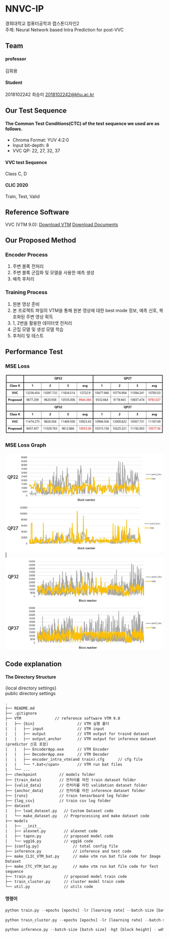 # NNVC-IP
경희대학교 컴퓨터공학과 캡스톤디자인2    
주제: Neural Network based Intra Prediction for post-VVC

Team
-------------
#### professor
김휘용

#### Student 
2018102242	최승미	<2018102242@khu.ac.kr>    

Our Test Sequence
-------------
#### The Common Test Conditions(CTC) of the test sequence we used are as follows.
- Chroma Format: YUV 4:2:0
- Input bit-depth: 8
- VVC QP: 22, 27, 32, 37

#### VVC test Sequence
Class C, D

#### CLIC 2020
Train, Test, Valid

Reference Software
-------------
VVC (VTM 9.0):
[Download VTM](https://vcgit.hhi.fraunhofer.de/jvet/VVCSoftware_VTM/-/tags)
[Download Documents](https://jvet.hhi.fraunhofer.de/)

Our Proposed Method
-------------
### Encoder Process
1. 주변 블록 전처리
2. 주변 블록 군집화 및 모델을 사용한 예측 생성
3. 예측 후처리

### Training Process
1. 원본 영상 준비
2. 본 프로젝트 파일의 VTM을 통해 원본 영상에 대한 best mode 정보, 예측 신호, 복호화된 주변 영상 획득
3. 1, 2번을 활용한 데이터셋 전처리
4. 군집 모델 및 생성 모델 학습
5. 후처리 및 테스트

Performance Test
-------------
### MSE Loss
![mse_loss](./readme_images/mse_loss.JPG)    
### MSE Loss Graph
![graph1](./readme_images/graph1.png)  |  ![graph2](./readme_images/graph2.png)    

Code explanation
-------------
#### The Directory Structure
{local directory settings}    
public directory settings   
```
.
├── README.md
├── .gitignore
├── VTM               // reference software VTM 9.0
|   ├── {bin}                   // VTM 실행 폴더
|   |   ├── input               // VTM input
|   |   ├── output              // VTM output for traind dataset
|   |   ├── output_anchor       // VTM output for inference dataset (predictor 신호 포함)
|   |   ├── EncoderApp.exe      // VTM Encoder
|   |   ├── DecoderApp.exe      // VTM Decoder
|   |   ├── encoder_intra_vtm(and train).cfg      // cfg file
|   |   └── *.bat</span>        // VTM run bat files
|   └── ...
├── checkpoint          // models folder
├── {train_data}        // 전처리를 마친 train dataset folder
├── {valid_data}        // 전처리를 마친 validation dataset folder
├── {anchor_data}       // 전처리를 마친 inference dataset folder
├── {runs}              // train tensorboard log folder
├── {log_csv}           // train csv log folder
├── dataset
|   ├── load_dataset.py   // Custom Dataset code
|   └── make_dataset.py   // Preprocessing and make dataset code
├── models
|   ├── __init__
|   ├── alexnet.py        // alexnet code
|   ├── tapnn.py          // proposed model code
|   └── vgg16.py          // vgg16 code
├── {config.py}               // total config file
├── inference.py              // inference and test code
├── make_CLIC_VTM_bat.py      // make vtm run bat file code for Image Dataset
├── make_CTC_VTM_bat.py       // make vtm run bat file code for Test sequence 
├── train.py              // proposed model train code
├── train_cluster.py      // cluster model train code
└── util.py               // utils code   
```

#### 명령어
```python
python train.py --epochs [epochs] -lr [learning rate] --batch-size [batch size] -hgt [block height] - wdt [block width] -q [quality] --clusterk [index of cluster] --cuda --save    
```
```python
python train_cluster.py --epochs [epochs] -lr [learning rate] --batch-size [batch size] -hgt [block height] - wdt [block width] -q [quality] --cuda --save     
```
```python
python inference.py --batch-size [batch size] -hgt [block height] - wdt [block width] -q [quality] --clusterk [index of cluster] --cuda   
```
